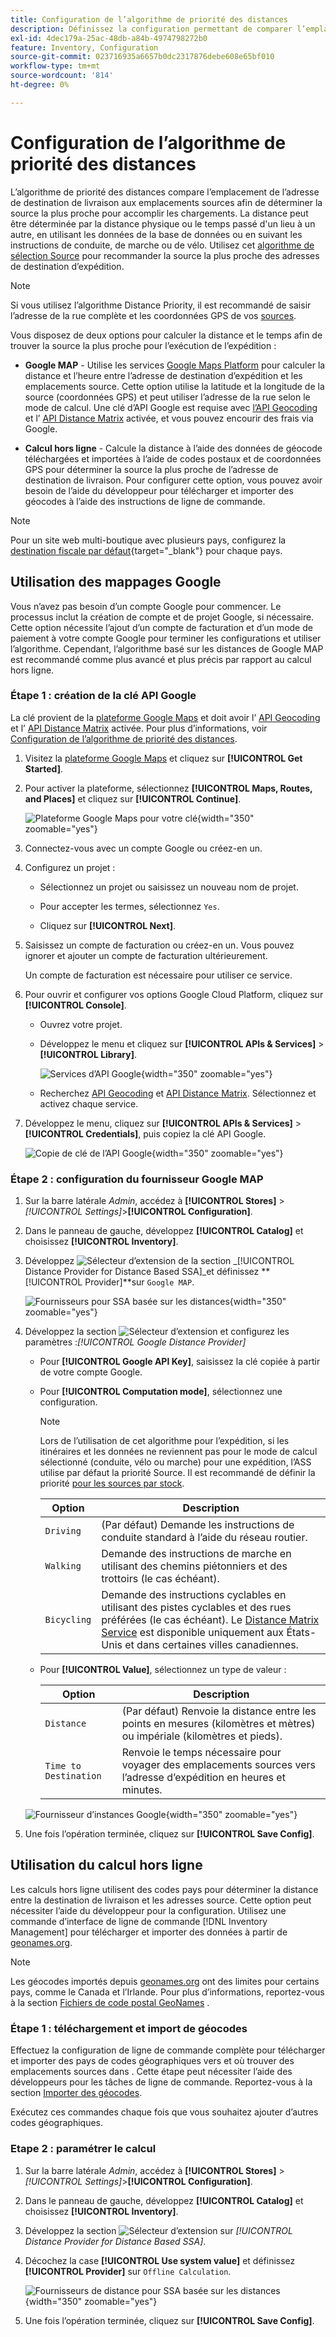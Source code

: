 ```yaml
---
title: Configuration de l’algorithme de priorité des distances
description: Définissez la configuration permettant de comparer l’emplacement de l’adresse de destination de livraison avec les emplacements sources afin de déterminer la source la plus proche pour effectuer les envois.
exl-id: 4dec179a-25ac-48db-a84b-4974798272b0
feature: Inventory, Configuration
source-git-commit: 023716935a6657b0dc2317876debe608e65bf010
workflow-type: tm+mt
source-wordcount: '814'
ht-degree: 0%

---
```


# Configuration de l’algorithme de priorité des distances

L’algorithme de priorité des distances compare l’emplacement de l’adresse de destination de livraison aux emplacements sources afin de déterminer la source la plus proche pour accomplir les chargements. La distance peut être déterminée par la distance physique ou le temps passé d&#39;un lieu à un autre, en utilisant les données de la base de données ou en suivant les instructions de conduite, de marche ou de vélo. Utilisez cet [algorithme de sélection Source](selection-reservations.md) pour recommander la source la plus proche des adresses de destination d’expédition.

>[!NOTE]
>
>Si vous utilisez l’algorithme Distance Priority, il est recommandé de saisir l’adresse de la rue complète et les coordonnées GPS de vos [sources](sources-add.md).

Vous disposez de deux options pour calculer la distance et le temps afin de trouver la source la plus proche pour l’exécution de l’expédition :

- **Google MAP** - Utilise les services [Google Maps Platform][1] pour calculer la distance et l’heure entre l’adresse de destination d’expédition et les emplacements source. Cette option utilise la latitude et la longitude de la source (coordonnées GPS) et peut utiliser l’adresse de la rue selon le mode de calcul. Une clé d’API Google est requise avec [l’API Geocoding][2] et l’ [ API Distance Matrix][3] activée, et vous pouvez encourir des frais via Google.

- **Calcul hors ligne** - Calcule la distance à l’aide des données de géocode téléchargées et importées à l’aide de codes postaux et de coordonnées GPS pour déterminer la source la plus proche de l’adresse de destination de livraison. Pour configurer cette option, vous pouvez avoir besoin de l’aide du développeur pour télécharger et importer des géocodes à l’aide des instructions de ligne de commande.

>[!NOTE]
>
>Pour un site web multi-boutique avec plusieurs pays, configurez la [destination fiscale par défaut](../stores-purchase/tax-class.md#default-tax-destination){target="_blank"} pour chaque pays.

## Utilisation des mappages Google

Vous n’avez pas besoin d’un compte Google pour commencer. Le processus inclut la création de compte et de projet Google, si nécessaire. Cette option nécessite l’ajout d’un compte de facturation et d’un mode de paiement à votre compte Google pour terminer les configurations et utiliser l’algorithme.
Cependant, l’algorithme basé sur les distances de Google MAP est recommandé comme plus avancé et plus précis par rapport au calcul hors ligne.

### Étape 1 : création de la clé API Google

La clé provient de la [plateforme Google Maps][1] et doit avoir l’ [API Geocoding][2] et l’ [API Distance Matrix][3] activée. Pour plus d’informations, voir [Configuration de l’algorithme de priorité des distances](distance-priority-algorithm.md).

1. Visitez la [plateforme Google Maps][1] et cliquez sur **[!UICONTROL Get Started]**.

1. Pour activer la plateforme, sélectionnez **[!UICONTROL Maps, Routes, and Places]** et cliquez sur **[!UICONTROL Continue]**.

   ![Plateforme Google Maps pour votre clé](assets/inventory-google-key1.png){width="350" zoomable="yes"}

1. Connectez-vous avec un compte Google ou créez-en un.

1. Configurez un projet :

   - Sélectionnez un projet ou saisissez un nouveau nom de projet.

   - Pour accepter les termes, sélectionnez `Yes`.

   - Cliquez sur **[!UICONTROL Next]**.

1. Saisissez un compte de facturation ou créez-en un. Vous pouvez ignorer et ajouter un compte de facturation ultérieurement.

   Un compte de facturation est nécessaire pour utiliser ce service.

1. Pour ouvrir et configurer vos options Google Cloud Platform, cliquez sur **[!UICONTROL Console]**.

   - Ouvrez votre projet.

   - Développez le menu et cliquez sur **[!UICONTROL APIs & Services]** > **[!UICONTROL Library]**.

     ![ Services d’API Google](assets/inventory-google-key2.png){width="350" zoomable="yes"}

   - Recherchez [API Geocoding][2] et [API Distance Matrix][3]. Sélectionnez et activez chaque service.

1. Développez le menu, cliquez sur **[!UICONTROL APIs & Services]** > **[!UICONTROL Credentials]**, puis copiez la clé API Google.

   ![ Copie de clé de l’API Google](assets/inventory-google-key3.png){width="350" zoomable="yes"}

### Étape 2 : configuration du fournisseur Google MAP

1. Sur la barre latérale _Admin_, accédez à **[!UICONTROL Stores]** > _[!UICONTROL Settings]_>**[!UICONTROL Configuration]**.

1. Dans le panneau de gauche, développez **[!UICONTROL Catalog]** et choisissez **[!UICONTROL Inventory]**.

1. Développez ![Sélecteur d’extension](../assets/icon-display-expand.png) de la section _[!UICONTROL Distance Provider for Distance Based SSA]_et définissez **[!UICONTROL Provider]**sur `Google MAP`.

   ![Fournisseurs pour SSA basée sur les distances](assets/config-catalog-inventory-distance-provider.png){width="350" zoomable="yes"}

1. Développez la section ![Sélecteur d’extension](../assets/icon-display-expand.png) et configurez les paramètres :_[!UICONTROL Google Distance Provider]_

   - Pour **[!UICONTROL Google API Key]**, saisissez la clé copiée à partir de votre compte Google.

   - Pour **[!UICONTROL Computation mode]**, sélectionnez une configuration.

     >[!NOTE]
     >
     >Lors de l’utilisation de cet algorithme pour l’expédition, si les itinéraires et les données ne reviennent pas pour le mode de calcul sélectionné (conduite, vélo ou marche) pour une expédition, l’ASS utilise par défaut la priorité Source. Il est recommandé de définir la priorité [pour les sources par stock](stocks-prioritize-sources.md).

     | Option | Description |
     | ----- | ----- |
     | `Driving` | (Par défaut) Demande les instructions de conduite standard à l’aide du réseau routier. |
     | `Walking` | Demande des instructions de marche en utilisant des chemins piétonniers et des trottoirs (le cas échéant). |
     | `Bicycling` | Demande des instructions cyclables en utilisant des pistes cyclables et des rues préférées (le cas échéant). Le [Distance Matrix Service][4] est disponible uniquement aux États-Unis et dans certaines villes canadiennes. |

   - Pour **[!UICONTROL Value]**, sélectionnez un type de valeur :

     | Option | Description |
     | ----- | ----- |
     | `Distance` | (Par défaut) Renvoie la distance entre les points en mesures (kilomètres et mètres) ou impériale (kilomètres et pieds). |
     | `Time to Destination` | Renvoie le temps nécessaire pour voyager des emplacements sources vers l’adresse d’expédition en heures et minutes. |

   ![Fournisseur d’instances Google](assets/config-catalog-inventory-distance-provider-settings.png){width="350" zoomable="yes"}

1. Une fois l’opération terminée, cliquez sur **[!UICONTROL Save Config]**.

## Utilisation du calcul hors ligne

Les calculs hors ligne utilisent des codes pays pour déterminer la distance entre la destination de livraison et les adresses source. Cette option peut nécessiter l’aide du développeur pour la configuration. Utilisez une commande d’interface de ligne de commande [!DNL Inventory Management] pour télécharger et importer des données à partir de [geonames.org][5].

>[!NOTE]
>
>Les géocodes importés depuis [geonames.org][5] ont des limites pour certains pays, comme le Canada et l’Irlande. Pour plus d’informations, reportez-vous à la section [Fichiers de code postal GeoNames][6] .

### Étape 1 : téléchargement et import de géocodes

Effectuez la configuration de ligne de commande complète pour télécharger et importer des pays de codes géographiques vers et où trouver des emplacements sources dans . Cette étape peut nécessiter l’aide des développeurs pour les tâches de ligne de commande. Reportez-vous à la section [Importer des géocodes](cli.md#import-geocodes).

Exécutez ces commandes chaque fois que vous souhaitez ajouter d’autres codes géographiques.

### Etape 2 : paramétrer le calcul

1. Sur la barre latérale _Admin_, accédez à **[!UICONTROL Stores]** > _[!UICONTROL Settings]_>**[!UICONTROL Configuration]**.

1. Dans le panneau de gauche, développez **[!UICONTROL Catalog]** et choisissez **[!UICONTROL Inventory]**.

1. Développez la section ![Sélecteur d’extension](../assets/icon-display-expand.png) sur _[!UICONTROL Distance Provider for Distance Based SSA]_.

1. Décochez la case **[!UICONTROL Use system value]** et définissez **[!UICONTROL Provider]** sur `Offline Calculation`.

   ![Fournisseurs de distance pour SSA basée sur les distances](assets/inventory-distance-offline.png){width="350" zoomable="yes"}

1. Une fois l’opération terminée, cliquez sur **[!UICONTROL Save Config]**.

[1]: https://cloud.google.com/maps-platform/
[2]: https://developers.google.com/maps/documentation/geocoding/start
[3]: https://developers.google.com/maps/documentation/distance-matrix/start
[4]: https://developers.google.com/maps/documentation/javascript/distancematrix#travel_modes
[5]: https://www.geonames.org/
[6]: https://download.geonames.org/export/zip/readme.txt

